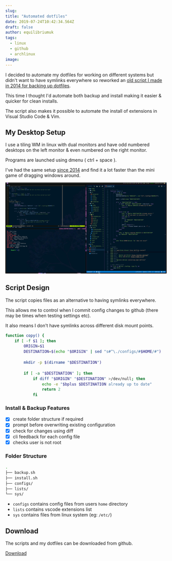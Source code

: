 ```yaml
---
slug:
title: "Automated dotfiles"
date: 2019-07-24T10:42:34.564Z
draft: false
author: equilibriumuk
tags:
  - linux
  - github
  - archlinux
image:
---
```


I decided to automate my dotfiles for working on different systems but didn't want to have symlinks everywhere so reworked an <a href="/2014/04/14/dotfiles-script/" target="_blank" aria-label="go to dotfiles-script" rel="noopener noreferrer">old script I made in 2014 for backing up dotfiles</a>.

This time I thought I'd automate both backup and install making it easier & quicker for clean installs.

The script also makes it possible to automate the install of extensions in Visual Studio Code & Vim.

## My Desktop Setup

I use a tiling WM in linux with dual monitors and have odd numbered desktops on the left monitor & even numbered on the right monitor.

Programs are launched using dmenu ( ctrl + space ).

I've had the same setup <a href="/2014/05/29/switching-to-i3wm/" target="_blank" aria-label="go to switching to i3wm" rel="noopener noreferrer">since 2014</a> and find it a lot faster than the mini game of dragging windows around.

![archlinux i3wm desktop](../_media/images/linux_desktop.png)

## Script Design

The script copies files as an alternative to having symlinks everywhere.

This allows me to control when I commit config changes to github (there may be times when testing settings etc).

It also means I don't have symlinks across different disk mount points.

```bash
function copy() {
    if [ -f $1 ]; then
        ORIGIN=$1
        DESTINATION=$(echo "$ORIGIN" | sed "s#^\./configs/#$HOME/#")

        mkdir -p $(dirname "$DESTINATION")

        if [ -a "$DESTINATION" ]; then
            if diff "$ORIGIN" "$DESTINATION" >/dev/null; then
                echo -e "$bplus $DESTINATION already up to date"
                return 2
            fi
```

### Install & Backup Features

- [x] create folder structure if required
- [x] prompt before overwriting existing configuration
- [x] check for changes using diff
- [x] cli feedback for each config file
- [x] checks user is not root

### Folder Structure

```bash
.
├── backup.sh
├── install.sh
├── configs/
├── lists/
└── sys/
```

- `configs` contains config files from users `home` directory
- `lists` contains vscode extensions list
- `sys` contains files from linux system (eg: `/etc/`)

## Download

The scripts and my dotfiles can be downloaded from github.

<a class="github" href="https://github.com/equk/dotfiles" aria-label="Download on GitHub" target="_blank" rel="noopener noreferrer"><i class="fa fa-github"></i> Download</a>
